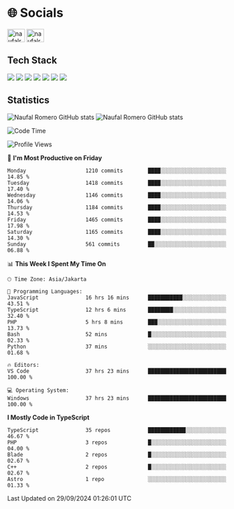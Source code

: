 <h1 align="">🌐 Socials</h1>
<p align="left">
<a href="https://linkedin.com/in/naufal-romero-putra-pratama-9ab816177/" target="blank"><img align="center" src="https://raw.githubusercontent.com/rahuldkjain/github-profile-readme-generator/master/src/images/icons/Social/linked-in-alt.svg" alt="naufalromero" height="30" width="40" /></a>
<a href="https://instagram.com/naufalromero" target="blank"><img align="center" src="https://raw.githubusercontent.com/rahuldkjain/github-profile-readme-generator/master/src/images/icons/Social/instagram.svg" alt="naufalromero" height="30" width="40" /></a>
</p>


<h2 align="">Tech Stack</h2>
<div align="">
  <img src="https://img.shields.io/badge/next.js-000000?style=for-the-badge&logo=nextdotjs&logoColor=white"/>
 <img src="https://img.shields.io/badge/typescript-%23007ACC.svg?style=for-the-badge&logo=typescript&logoColor=white"/>
 <img src="https://img.shields.io/badge/react-%2320232a.svg?style=for-the-badge&logo=react&logoColor=%2361DAFB"/>
 <img src="https://img.shields.io/badge/tailwindcss-%2338B2AC.svg?style=for-the-badge&logo=tailwind-css&logoColor=white"/>
 <img src="https://img.shields.io/badge/Prisma-3982CE?style=for-the-badge&logo=Prisma&logoColor=white"/>
 <img src="https://img.shields.io/badge/javascript-%23323330.svg?style=for-the-badge&logo=javascript&logoColor=%23F7DF1E"/>
 <img src="https://img.shields.io/badge/java-%23ED8B00.svg?style=for-the-badge&logo=openjdk&logoColor=white"/>
</div>


<h2 align="">Statistics</h2>
<div align="">
<img src="https://github-readme-stats-xi-nine-74.vercel.app/api?username=romves&show_icons=true&theme=tokyonight&include_all_commits=true&count_private=true" alt="Naufal Romero GitHub stats"/>
<img src="https://github-readme-stats-xi-nine-74.vercel.app/api/top-langs/?username=romves&theme=tokyonight&hide_border=false&include_all_commits=true&count_private=true&layout=compact" alt="Naufal Romero GitHub stats"/>
</div>

<!--START_SECTION:waka-->
![Code Time](http://img.shields.io/badge/Code%20Time-1%2C612%20hrs%203%20mins-blue)

![Profile Views](http://img.shields.io/badge/Profile%20Views-0-blue)

📅 **I'm Most Productive on Friday** 

```text
Monday                   1210 commits        ████░░░░░░░░░░░░░░░░░░░░░   14.85 % 
Tuesday                  1418 commits        ████░░░░░░░░░░░░░░░░░░░░░   17.40 % 
Wednesday                1146 commits        ████░░░░░░░░░░░░░░░░░░░░░   14.06 % 
Thursday                 1184 commits        ████░░░░░░░░░░░░░░░░░░░░░   14.53 % 
Friday                   1465 commits        ████░░░░░░░░░░░░░░░░░░░░░   17.98 % 
Saturday                 1165 commits        ████░░░░░░░░░░░░░░░░░░░░░   14.30 % 
Sunday                   561 commits         ██░░░░░░░░░░░░░░░░░░░░░░░   06.88 % 
```


📊 **This Week I Spent My Time On** 

```text
🕑︎ Time Zone: Asia/Jakarta

💬 Programming Languages: 
JavaScript               16 hrs 16 mins      ███████████░░░░░░░░░░░░░░   43.51 % 
TypeScript               12 hrs 6 mins       ████████░░░░░░░░░░░░░░░░░   32.40 % 
PHP                      5 hrs 8 mins        ███░░░░░░░░░░░░░░░░░░░░░░   13.73 % 
Bash                     52 mins             █░░░░░░░░░░░░░░░░░░░░░░░░   02.33 % 
Python                   37 mins             ░░░░░░░░░░░░░░░░░░░░░░░░░   01.68 % 

🔥 Editors: 
VS Code                  37 hrs 23 mins      █████████████████████████   100.00 % 

💻 Operating System: 
Windows                  37 hrs 23 mins      █████████████████████████   100.00 % 
```

**I Mostly Code in TypeScript** 

```text
TypeScript               35 repos            ████████████░░░░░░░░░░░░░   46.67 % 
PHP                      3 repos             █░░░░░░░░░░░░░░░░░░░░░░░░   04.00 % 
Blade                    2 repos             █░░░░░░░░░░░░░░░░░░░░░░░░   02.67 % 
C++                      2 repos             █░░░░░░░░░░░░░░░░░░░░░░░░   02.67 % 
Astro                    1 repo              ░░░░░░░░░░░░░░░░░░░░░░░░░   01.33 % 
```




 Last Updated on 29/09/2024 01:26:01 UTC
<!--END_SECTION:waka-->

